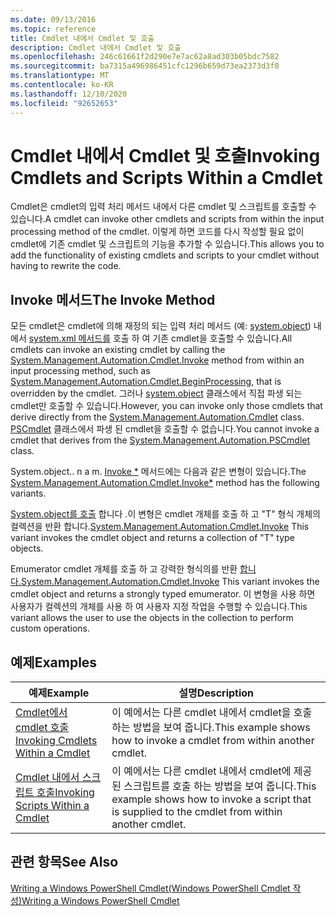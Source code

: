 ```yaml
---
ms.date: 09/13/2016
ms.topic: reference
title: Cmdlet 내에서 Cmdlet 및 호출
description: Cmdlet 내에서 Cmdlet 및 호출
ms.openlocfilehash: 246c61661f2d290e7e7ac62a8ad303b05bdc7582
ms.sourcegitcommit: ba7315a496986451cfc1296b659d73ea2373d3f0
ms.translationtype: MT
ms.contentlocale: ko-KR
ms.lasthandoff: 12/10/2020
ms.locfileid: "92652653"
---
```

# <a name="invoking-cmdlets-and-scripts-within-a-cmdlet"></a><span data-ttu-id="edfe3-103">Cmdlet 내에서 Cmdlet 및 호출</span><span class="sxs-lookup"><span data-stu-id="edfe3-103">Invoking Cmdlets and Scripts Within a Cmdlet</span></span>

<span data-ttu-id="edfe3-104">Cmdlet은 cmdlet의 입력 처리 메서드 내에서 다른 cmdlet 및 스크립트를 호출할 수 있습니다.</span><span class="sxs-lookup"><span data-stu-id="edfe3-104">A cmdlet can invoke other cmdlets and scripts from within the input processing method of the cmdlet.</span></span> <span data-ttu-id="edfe3-105">이렇게 하면 코드를 다시 작성할 필요 없이 cmdlet에 기존 cmdlet 및 스크립트의 기능을 추가할 수 있습니다.</span><span class="sxs-lookup"><span data-stu-id="edfe3-105">This allows you to add the functionality of existing cmdlets and scripts to your cmdlet without having to rewrite the code.</span></span>

## <a name="the-invoke-method"></a><span data-ttu-id="edfe3-106">Invoke 메서드</span><span class="sxs-lookup"><span data-stu-id="edfe3-106">The Invoke Method</span></span>

<span data-ttu-id="edfe3-107">모든 cmdlet은 cmdlet에 의해 재정의 되는 입력 처리 메서드 (예: [system.object](/dotnet/api/System.Management.Automation.Cmdlet.BeginProcessing)) 내에서 [system.xml 메서드를](/dotnet/api/System.Management.Automation.Cmdlet.Invoke) 호출 하 여 기존 cmdlet을 호출할 수 있습니다.</span><span class="sxs-lookup"><span data-stu-id="edfe3-107">All cmdlets can invoke an existing cmdlet by calling the [System.Management.Automation.Cmdlet.Invoke](/dotnet/api/System.Management.Automation.Cmdlet.Invoke) method from within an input processing method, such as [System.Management.Automation.Cmdlet.BeginProcessing](/dotnet/api/System.Management.Automation.Cmdlet.BeginProcessing), that is overridden by the cmdlet.</span></span> <span data-ttu-id="edfe3-108">그러나 [system.object](/dotnet/api/System.Management.Automation.Cmdlet) 클래스에서 직접 파생 되는 cmdlet만 호출할 수 있습니다.</span><span class="sxs-lookup"><span data-stu-id="edfe3-108">However, you can invoke only those cmdlets that derive directly from the [System.Management.Automation.Cmdlet](/dotnet/api/System.Management.Automation.Cmdlet) class.</span></span> <span data-ttu-id="edfe3-109">[PSCmdlet](/dotnet/api/System.Management.Automation.PSCmdlet) 클래스에서 파생 된 cmdlet을 호출할 수 없습니다.</span><span class="sxs-lookup"><span data-stu-id="edfe3-109">You cannot invoke a cmdlet that derives from the [System.Management.Automation.PSCmdlet](/dotnet/api/System.Management.Automation.PSCmdlet) class.</span></span>

<span data-ttu-id="edfe3-110">System.object.. n a m. [Invoke \*](/dotnet/api/System.Management.Automation.Cmdlet.Invoke) 메서드에는 다음과 같은 변형이 있습니다.</span><span class="sxs-lookup"><span data-stu-id="edfe3-110">The [System.Management.Automation.Cmdlet.Invoke\*](/dotnet/api/System.Management.Automation.Cmdlet.Invoke) method has the following variants.</span></span>

<span data-ttu-id="edfe3-111">[System.object를 호출](/dotnet/api/System.Management.Automation.Cmdlet.Invoke) 합니다 .이 변형은 cmdlet 개체를 호출 하 고 "T" 형식 개체의 컬렉션을 반환 합니다.</span><span class="sxs-lookup"><span data-stu-id="edfe3-111">[System.Management.Automation.Cmdlet.Invoke](/dotnet/api/System.Management.Automation.Cmdlet.Invoke) This variant invokes the cmdlet object and returns a collection of "T" type objects.</span></span>

<span data-ttu-id="edfe3-112">Emumerator cmdlet 개체를 호출 하 고 강력한 형식의를 반환 [합니다.](/dotnet/api/System.Management.Automation.Cmdlet.Invoke)</span><span class="sxs-lookup"><span data-stu-id="edfe3-112">[System.Management.Automation.Cmdlet.Invoke](/dotnet/api/System.Management.Automation.Cmdlet.Invoke) This variant invokes the cmdlet object and returns a strongly typed emumerator.</span></span> <span data-ttu-id="edfe3-113">이 변형을 사용 하면 사용자가 컬렉션의 개체를 사용 하 여 사용자 지정 작업을 수행할 수 있습니다.</span><span class="sxs-lookup"><span data-stu-id="edfe3-113">This variant allows the user to use the objects in the collection to perform custom operations.</span></span>

## <a name="examples"></a><span data-ttu-id="edfe3-114">예제</span><span class="sxs-lookup"><span data-stu-id="edfe3-114">Examples</span></span>

|<span data-ttu-id="edfe3-115">예제</span><span class="sxs-lookup"><span data-stu-id="edfe3-115">Example</span></span>|<span data-ttu-id="edfe3-116">설명</span><span class="sxs-lookup"><span data-stu-id="edfe3-116">Description</span></span>|
|-------------|-----------------|
|[<span data-ttu-id="edfe3-117">Cmdlet에서 cmdlet 호출</span><span class="sxs-lookup"><span data-stu-id="edfe3-117">Invoking Cmdlets Within a Cmdlet</span></span>](./how-to-invoke-a-cmdlet-from-within-a-cmdlet.md)|<span data-ttu-id="edfe3-118">이 예에서는 다른 cmdlet 내에서 cmdlet을 호출 하는 방법을 보여 줍니다.</span><span class="sxs-lookup"><span data-stu-id="edfe3-118">This example shows how to invoke a cmdlet from within another cmdlet.</span></span>|
|[<span data-ttu-id="edfe3-119">Cmdlet 내에서 스크립트 호출</span><span class="sxs-lookup"><span data-stu-id="edfe3-119">Invoking Scripts Within a Cmdlet</span></span>](./how-to-invoke-scripts-within-a-cmdlet.md)|<span data-ttu-id="edfe3-120">이 예에서는 다른 cmdlet 내에서 cmdlet에 제공 된 스크립트를 호출 하는 방법을 보여 줍니다.</span><span class="sxs-lookup"><span data-stu-id="edfe3-120">This example shows how to invoke a script that is supplied to the cmdlet from within another cmdlet.</span></span>|

## <a name="see-also"></a><span data-ttu-id="edfe3-121">관련 항목</span><span class="sxs-lookup"><span data-stu-id="edfe3-121">See Also</span></span>

[<span data-ttu-id="edfe3-122">Writing a Windows PowerShell Cmdlet(Windows PowerShell Cmdlet 작성)</span><span class="sxs-lookup"><span data-stu-id="edfe3-122">Writing a Windows PowerShell Cmdlet</span></span>](./writing-a-windows-powershell-cmdlet.md)
